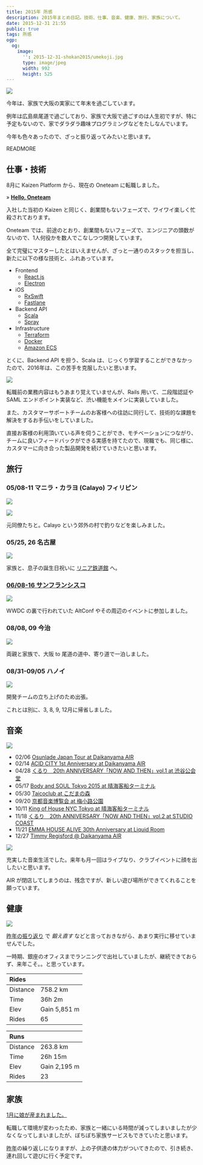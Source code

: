```yaml
---
title: 2015年 所感
description: 2015年まとめ日記。技術、仕事、音楽、健康、旅行、家族について。
date: 2015-12-31 21:55
public: true
tags: 所感
ogp:
  og:
    image:
      '': 2015-12-31-shokan2015/umekoji.jpg
      type: image/jpeg
      width: 992
      height: 525
---
```


![](2015-12-31-shokan2015/umekoji.jpg)

今年は、家族で大阪の実家にて年末を過ごしています。

例年は広島県尾道で過ごしており、家族で大阪で過ごすのは人生初ですが、特に予定もないので、家でダラダラ趣味プログラミングなどをたしなんでいます。

今年も色々あったので、ざっと振り返ってみたいと思います。

READMORE

## 仕事・技術

8月に Kaizen Platform から、現在の Oneteam に転職しました。

&raquo; **[Hello, Oneteam](https://ja.ngs.io/2015/08/01/hello-oneteam/)**

入社した当初の Kaizen と同じく、創業間もないフェーズで、ワイワイ楽しく忙殺されております。

Oneteam では、前途のとおり、創業間もないフェーズで、エンジニアの頭数がないので、1人何役かを数人でこなしつつ開発しています。

全て完璧にマスターしたとはいえませんが、ざっと一通りのスタックを担当し、新たに以下の様な技術と、ふれあっています。

- Frontend
  - [React.js](https://facebook.github.io/react/)
  - [Electron](http://electron.atom.io/)
- iOS
  - [RxSwift](https://github.com/ReactiveX/RxSwift)
  - [Fastlane](https://fastlane.tools/)
- Backend API
  - [Scala](http://www.scala-lang.org/)
  - [Spray](http://spray.io/)
- Infrastructure
  - [Terraform](https://terraform.io/)
  - [Docker](https://www.docker.com/)
  - [Amazon ECS](http://aws.amazon.com/jp/ecs/)

とくに、Backend API を担う、Scala は、じっくり学習することができなかったので、2016年は、この苦手を克服したいと思います。

![](2015-12-31-shokan2015/from-kaizen-office.jpg)

転職前の業務内容はもうあまり覚えていませんが、Rails 用いて、二段階認証や SAML エンドポイント実装など、渋い機能をメインに実装していました。

また、カスタマーサポートチームのお客様への往訪に同行して、技術的な課題を解決をするお手伝いをしていました。

直接お客様の利用頂いている声を伺うことができ、モチベーションにつながり、チームに良いフィードバックができる実感を持てたので、現職でも、同じ様に、カスタマーに向き合った製品開発を続けていきたいと思います。

## 旅行

### 05/08-11 マニラ・カラヨ (Calayo) フィリピン

![](2015-12-31-shokan2015/carayo.jpg)

![](2015-12-31-shokan2015/manila.jpg)

元同僚たちと。Calayo という郊外の村で釣りなどを楽しみました。

### 05/25, 26 名古屋

![](2015-12-31-shokan2015/jr-museum.jpg)

家族と、息子の誕生日祝いに [リニア鉄道館](http://museum.jr-central.co.jp/) へ。

### [06/08-16 サンフランシスコ](https://ja.ngs.io/2015/06/23/san-francisco/)

![](2015-12-31-shokan2015/haightst.jpg)

WWDC の裏で行われていた AltConf やその周辺のイベントに参加しました。

### 08/08, 09 今治

![](2015-12-31-shokan2015/setouchi.jpg)

両親と家族で、大阪 to 尾道の道中、寄り道で一泊しました。

### 08/31-09/05 ハノイ

![](2015-12-31-shokan2015/hanoi.jpg)

開発チームの立ち上げのため出張。

これとは別に、3, 8, 9, 12月に帰省しました。

## 音楽

![](2015-12-31-shokan2015/octant.jpg)

- 02/06 [Osunlade Japan Tour at Daikanyama AIR](http://www.residentadvisor.net/event.aspx?674654)
- 02/14 [ACID CITY 1st Anniversary at Daikanyama AIR](http://www.air-tokyo.com/schedule/1957.html)
- 04/28 [くるり　20th ANNIVERSARY「NOW AND THEN」vol.1 at 渋谷公会堂](http://www.quruli.net/news/20th-anniversary-%E3%82%B3%E3%83%B3%E3%82%BB%E3%83%97%E3%83%88%E3%83%A9%E3%82%A4%E3%83%96%E3%80%8Cnow-and-then%E3%80%8D-%E7%AC%AC%E4%B8%80%E5%BC%BE%E3%82%92%E6%9D%B1%E4%BA%AC%E3%80%81%E5%A4%A7/)
- 05/17 [Body and SOUL Tokyo 2015 at 晴海客船ターミナル](http://www.bodyandsoul-japan.com/)
- 05/30 [Taicoclub at こだまの森](http://taicoclub.com/15/)
- 09/20 [京都音楽博覧会 at 梅小路公園](http://kyotoonpaku.net/2015/)
- 10/11 [King of House NYC Tokyo at 晴海客船ターミナル](http://www.kohnyctokyo.com/)
- 11/18 [くるり　20th ANNIVERSARY「NOW AND THEN」vol.2 at STUDIO COAST](http://www.quruli.net/news/ntvol2news/)
- 11/21 [EMMA HOUSE ALIVE 30th Anniversary at Liquid Room](http://www.liquidroom.net/schedule/20151121/26702/)
- 12/27 [Timmy Regisford @ Daikanyama AIR](http://www.clubberia.com/ja/news/5511-N-Y-Timmy-Regisford-AIR/)

![](2015-12-31-shokan2015/air.jpg)

充実した音楽生活でした。来年も月一回はライブなり、クラブイベントに顔を出したいと思います。

AIR が閉店してしまうのは、残念ですが、新しい遊び場所ができてくれることを願っています。

## 健康

![](2015-12-31-shokan2015/shimanami.jpg)

[昨年の振り返り][2014] で _鍛え直す_ などと言っておきながら、あまり実行に移せていませんでした。

一時期、銀座のオフィスまでランニングで出社していましたが、継続できておらず、来年こそ。。と思っています。

| Rides    |              |
| :------- | :----------- |
| Distance | 758.2 km     |
| Time     | 36h 2m       |
| Elev     | Gain	5,851 m |
| Rides    | 65           |


| Runs     |              |
| :------- | :----------- |
| Distance | 263.8 km     |
| Time     | 26h 15m      |
| Elev     | Gain	2,195 m |
| Rides    | 23           |

## 家族

[1月に娘が産まれました。](http://127.0.0.1:4567/2015/01/07/megumi/)

転職して環境が変わったため、家族と一緒にいる時間が減ってしまいましたが少なくなってしまいましたが、ぼちぼち家族サービスもできていたと思います。

[昨年][2014]の繰り返しになりますが、上の子供達の体力がついてきたので、引き続き、連れ回して遊びに行く予定です。

[2014]: /2014/12/31/shokan2014/
